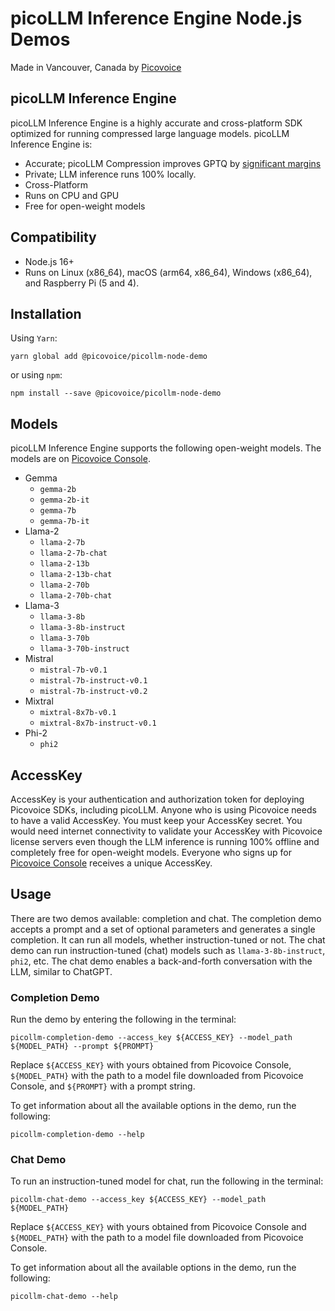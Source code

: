 # picoLLM Inference Engine Node.js Demos

Made in Vancouver, Canada by [Picovoice](https://picovoice.ai)

## picoLLM Inference Engine

picoLLM Inference Engine is a highly accurate and cross-platform SDK optimized for running compressed large language
models. picoLLM Inference Engine is:

- Accurate; picoLLM Compression improves GPTQ by [significant margins](https://picovoice.ai/blog/picollm-towards-optimal-llm-quantization/)
- Private; LLM inference runs 100% locally.
- Cross-Platform
- Runs on CPU and GPU
- Free for open-weight models

## Compatibility

- Node.js 16+
- Runs on Linux (x86_64), macOS (arm64, x86_64), Windows (x86_64), and Raspberry Pi (5 and 4).

## Installation

Using `Yarn`:

```console
yarn global add @picovoice/picollm-node-demo
```

or using `npm`:

```console
npm install --save @picovoice/picollm-node-demo
```

## Models

picoLLM Inference Engine supports the following open-weight models. The models are on
[Picovoice Console](https://console.picovoice.ai/).

- Gemma
  - `gemma-2b`
  - `gemma-2b-it`
  - `gemma-7b`
  - `gemma-7b-it`
- Llama-2
  - `llama-2-7b`
  - `llama-2-7b-chat`
  - `llama-2-13b`
  - `llama-2-13b-chat`
  - `llama-2-70b`
  - `llama-2-70b-chat`
- Llama-3
  - `llama-3-8b`
  - `llama-3-8b-instruct`
  - `llama-3-70b`
  - `llama-3-70b-instruct`
- Mistral
  - `mistral-7b-v0.1`
  - `mistral-7b-instruct-v0.1`
  - `mistral-7b-instruct-v0.2`
- Mixtral
  - `mixtral-8x7b-v0.1`
  - `mixtral-8x7b-instruct-v0.1`
- Phi-2
  - `phi2`

## AccessKey

AccessKey is your authentication and authorization token for deploying Picovoice SDKs, including picoLLM. Anyone who is
using Picovoice needs to have a valid AccessKey. You must keep your AccessKey secret. You would need internet
connectivity to validate your AccessKey with Picovoice license servers even though the LLM inference is running 100%
offline and completely free for open-weight models. Everyone who signs up for
[Picovoice Console](https://console.picovoice.ai/) receives a unique AccessKey.

## Usage

There are two demos available: completion and chat. The completion demo accepts a prompt and a set of optional
parameters and generates a single completion. It can run all models, whether instruction-tuned or not. The chat demo can
run instruction-tuned (chat) models such as `llama-3-8b-instruct`, `phi2`, etc. The chat demo enables a back-and-forth
conversation with the LLM, similar to ChatGPT.

### Completion Demo

Run the demo by entering the following in the terminal:

```console
picollm-completion-demo --access_key ${ACCESS_KEY} --model_path ${MODEL_PATH} --prompt ${PROMPT}
```

Replace `${ACCESS_KEY}` with yours obtained from Picovoice Console, `${MODEL_PATH}` with the path to a model file
downloaded from Picovoice Console, and `${PROMPT}` with a prompt string.

To get information about all the available options in the demo, run the following:

```console
picollm-completion-demo --help
```

### Chat Demo

To run an instruction-tuned model for chat, run the following in the terminal:

```console
picollm-chat-demo --access_key ${ACCESS_KEY} --model_path ${MODEL_PATH}
```

Replace `${ACCESS_KEY}` with yours obtained from Picovoice Console and `${MODEL_PATH}` with the path to a model file
downloaded from Picovoice Console.

To get information about all the available options in the demo, run the following:

```console
picollm-chat-demo --help
```
